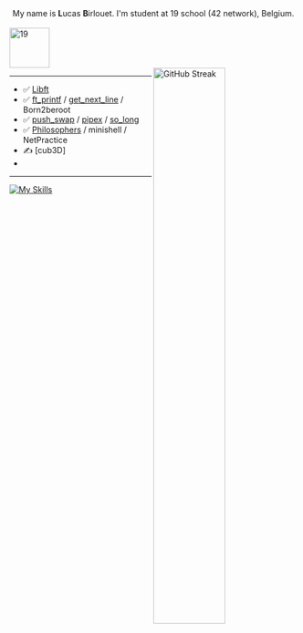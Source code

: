 <div align="center">
    My name is <b>L</b>ucas <b>B</b>irlouet. I'm student at 19 school (42 network), Belgium.<br><br>
</div>
<a  href="https://campus19.be/" target="_blank" rel="noreferrer noopener">
    <img src="https://cdn.dorik.com/60d9e60019777c001197de7e/629a22a6e91a890012ba18dc/images/19-blanc_yd72cr9s.png" alt="19" height="70">
</a>
<br>
<picture>
    <source media="(prefers-color-scheme: dark)" srcset="https://streak-stats.demolab.com?user=Lbirlouet&theme=shadow-purple&hide_border=true">
    <img align="right" width="50%" src="https://streak-stats.demolab.com?user=Lbirlouet&theme=shadow-purple&hide_border=true" alt="GitHub Streak">
</picture>
<hr>

-    ✅ [Libft](https://github.com/LBirlouet/Libft42)
-    ✅ [ft_printf](https://github.com/LBirlouet/Ft_printf_42) / [get_next_line](https://github.com/LBirlouet/gnl42) / Born2beroot
-    ✅ [push_swap](https://github.com/LBirlouet/push_swap) / [pipex](https://github.com/LBirlouet/pipex42_19) / [so_long](https://github.com/LBirlouet/so_long42)
-    ✅ [Philosophers](https://github.com/LBirlouet/Philosophers_42) / minishell / NetPractice
-    ✍️ [cub3D]
-    
<hr>

[![My Skills](https://skillicons.dev/icons?i=c,vscode,linux,github,git)](https://skillicons.dev)
